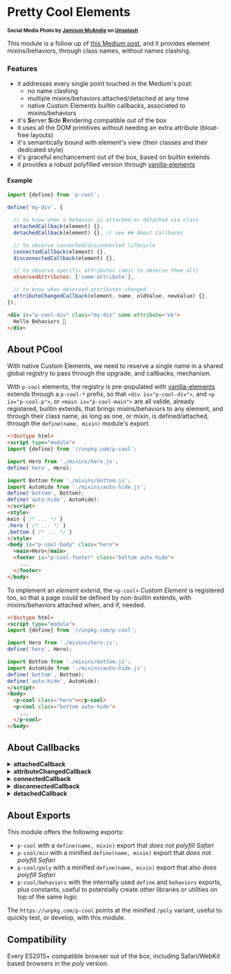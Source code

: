 # Pretty Cool Elements

<sup>**Social Media Photo by [Jamison McAndie](https://unsplash.com/@jamomca) on [Unsplash](https://unsplash.com/)**</sup>


This module is a follow up of [this Medium post](https://webreflection.medium.com/about-web-components-cc3e8b4035b0), and it provides element mixins/behaviors, through class names, without names clashing.


### Features

  * it addresses every single point touched in the Medium's post:
    * no name clashing
    * multiple mixins/behaviors attached/detached at any time
    * native Custom Elements builtin callbacks, associated to mixins/behaviors
  * it's **S**erver **S**ide **R**endering compatible out of the box
  * it uses all the DOM primitives without needing an extra attribute (bloat-free layouts)
  * it's semantically bound with element's view (their classes and their dedicated style)
  * it's graceful enchancement out of the box, based on builtin extends
  * it provides a robust polyfilled version through [vanilla-elements](https://github.com/WebReflection/vanilla-elements#readme)


#### Example

```js
import {define} from 'p-cool';

define('my-div', {

  // to know when a behavior is attached or detached via class
  attachedCallback(element) {},
  detachedCallback(element) {}, // see ## About Callbacks

  // to observe connected/disconnected lifecycle
  connectedCallback(element) {},
  disconnectedCallback(element) {},

  // to observe specific attributes (omit to observe them all)
  observedAttributes: ['some-attribute'],

  // to know when observed attributes changed
  attributeChangedCallback(element, name, oldValue, newValue) {},
});
```

```html
<div is="p-cool-div" class="my-div" some-attribute="ok">
  Hello Behaviors 👋
</div>
```

## About PCool

With native Custom Elements, we need to reserve a single name in a shared global registry to pass through the upgrade, and callbacks, mechanism.

With `p-cool` elements, the registry is pre-populated with [vanilla-elements](https://github.com/WebReflection/vanilla-elements#readme) extends through a `p-cool-*` prefix, so that `<div is="p-cool-div">`, and `<p is="p-cool-p">`, or `<main is="p-cool-main">` are all valide, already registered, builtin extends, that brings mixins/behaviors to any element, and through their class name, as long as one, or mixin, is defined/attached, through the `define(name, mixin)` module's export.

```html
<!doctype html>
<script type="module">
import {define} from '//unpkg.com/p-cool';

import Hero from './mixins/hero.js';
define('hero', Hero);

import Bottom from './mixins/bottom.js';
import AutoHide from './mixins/auto-hide.js';
define('bottom', Bottom);
define('auto-hide', AutoHide);
</script>
<style>
main { /* ... */ }
.hero { /* ... */ }
.bottom { /* ... */ }
</style>
<body is="p-cool-body" class="hero">
  <main>Hero</main>
  <footer is="p-cool-footer" class="bottom auto-hide">
    ...
  </footer>
</body>
```

To implement an *element extend*, the `<p-cool>` *Custom Element* is registered too, so that a page could be defined by non-builtin extends, with mixins/behaviors attached when, and if, needed.

```html
<!doctype html>
<script type="module">
import {define} from '//unpkg.com/p-cool';

import Hero from './mixins/hero.js';
define('hero', Hero);

import Bottom from './mixins/bottom.js';
import AutoHide from './mixins/auto-hide.js';
define('bottom', Bottom);
define('auto-hide', AutoHide);
</script>
<body>
  <p-cool class="hero"></p-cool>
  <p-cool class="bottom auto-hide">
    ...
  </p-cool>
</body>
```


## About Callbacks

<details>
  <summary><strong>attachedCallback</strong></summary>
  <div>

This callback is granted to be invoked only *once*, and *before* any other callback, whenever a mixin/behavior is attached through the element's class, somehow simulating what a `constructor` would do with Custom Elements.

This callback is ideal to add related event listeners, setup an element for the specific mixin/behavior, and so on.

Please note that if a mixin/behavior is detached, and then re-attached, this callback *will* be invoked again.

  </div>
</details>

<details>
  <summary><strong>attributeChangedCallback</strong></summary>
  <div>

If any `observedAttributes` is specified, or if there is an `attributeChangedCallback`, this is invoked every time observed attributes change.

Like it is for *Custom Elements*, this callback is invoked, after a mixin/behavior is attached, hence *after* `attachedCallback`, but *before* `connectedCallback`.

This callback is also invoked during the element lifecycle, whenever observed attributes change, providing the `oldValue` and the `newValue`.

Both values are `null` if there was not attribute, or if the attribute got removed, replicating the native *Custom Element* behavior.

  </div>
</details>

<details>
  <summary><strong>connectedCallback</strong></summary>
  <div>

This callback is granted to be invoked *after* an element gets a new mixin/behavior, and every other time the element gets moved or re-appended on the DOM, exactly like it is for native *Custom Elements*.

Please not that when a mixin/behavior is attached, and there are observed attributes, this callback will be invoked *after* `attributeChangedCallback`.

  </div>
</details>

<details>
  <summary><strong>disconnectedCallback</strong></summary>
  <div>

This callback is granted to be invoked when an element gets removed from the DOM, and it would never trigger if the `connectedCallback` didn't happen already.

Both callbacks are the ideal place to attach, on *connected*, and remove, on *disconnected*, timers, animations, or idle related callbacks, as even when elements get trashed, both callbacks are granted to be executed, and in the right order of events.

  </div>
</details>

<details>
  <summary><strong>detachedCallback</strong></summary>
  <div>

This callback is **not granted to be invoked** if an element get trashed, but it's granted to be invoked *after* `disconnectedCallback`, if a mixin/behavior is removed from an element.

Please note that this callback is *not* really useful for elements that might be, or may not be, trashed, because there is no way to use a *FinalizationRegistry* and pass along the `element`, but it's very hando for those elements that never leave the DOM, but might change, over time, their classes, hence their mixins/behaviors.

```js
import {define} from 'p-cool';

define('mixin', {
  attachedCallback(element) {
    console.log('mixin attached');
  },
  detachedCallback(element) {
    console.log('mixin detached');
  }
});

// example
document.body.innerHTML = `
  <div id="first" class="mixin">First</div>
  <div id="second" class="mixin">Second</div>
`;
// logs "mixin attached" twice

// will **not** "mixin detached"
first.remove();

// it **will** log "mixin detached"
second.classList.remove('mixin');
```

  </div>
</details>

## About Exports

This module offers the following exports:

  * `p-cool` with a `define(name, mixin)` export that *does not polyfill Safari*
  * `p-cool/min` with a minified `define(name, mixin)` export that *does not polyfill Safari*
  * `p-cool/poly` with a minified `define(name, mixin)` export that also *does polyfill Safari*
  * `p-cool/behaviors` with the internally used `define` and `behaviors` exports, plus constants, useful to potentially create other libraries or utilities on top of the same logic

The `https://unpkg.com/p-cool` points at the minified `/poly` variant, useful to quickly test, or develop, with this module.


## Compatibility

Every ES2015+ compatible browser out of the box, including Safari/WebKit based browsers in the *poly* version.
